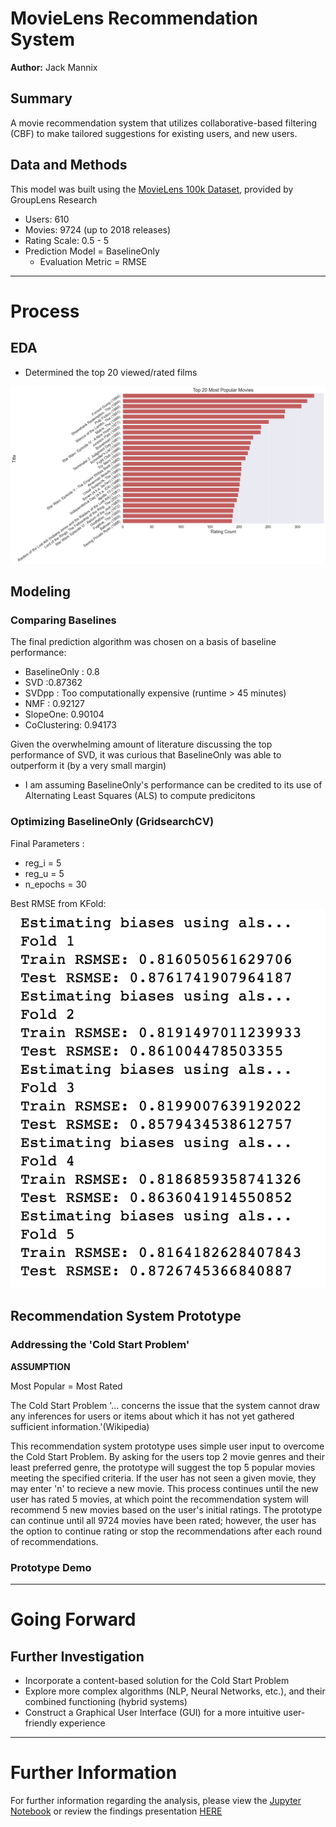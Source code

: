 # MovieLens Recommendation System 

**Author:** Jack Mannix

## Summary 

A movie recommendation system that utilizes collaborative-based filtering (CBF) to make tailored suggestions for existing users, and new users. 

## Data and Methods 

This model was built using the [MovieLens 100k Dataset](https://grouplens.org/datasets/movielens/), provided by GroupLens Research
- Users: 610
- Movies: 9724 (up to 2018 releases) 
- Rating Scale: 0.5 - 5
- Prediction Model = BaselineOnly
    - Evaluation Metric = RMSE

---------------------------------------------------------------

# Process 

## EDA

- Determined the top 20 viewed/rated films 

![img](./images/popular_movies.png) 


## Modeling 

### Comparing Baselines

The final prediction algorithm was chosen on a basis of baseline performance:

- BaselineOnly : 0.8
- SVD :0.87362
- SVDpp : Too computationally expensive (runtime > 45 minutes)
- NMF : 0.92127
- SlopeOne: 0.90104
- CoClustering: 0.94173

Given the overwhelming amount of literature discussing the top performance of SVD, it was curious that BaselineOnly was able to outperform it (by a very small margin)
- I am assuming BaselineOnly's performance can be credited to its use of Alternating Least Squares (ALS) to compute predicitons

### Optimizing BaselineOnly (GridsearchCV)

Final Parameters :
- reg_i = 5
- reg_u = 5
- n_epochs = 30

Best RMSE from KFold:
![img](./images/rmse.png)

## Recommendation System Prototype

### Addressing the 'Cold Start Problem'

**ASSUMPTION**
<p>Most Popular = Most Rated</p>

<p>The Cold Start Problem '... concerns the issue that the system cannot draw any inferences for users or items about which it has not yet gathered sufficient information.'(Wikipedia)</p>

<p>This recommendation system prototype uses simple user input to overcome the Cold Start Problem. By asking for the users top 2 movie genres and their least preferred genre, the prototype will suggest the top 5 popular movies meeting the specified criteria. If the user has not seen a given movie, they may enter 'n' to recieve a new movie. This process continues until the new user has rated 5 movies, at which point the recommendation system will recommend 5 new movies based on the user's initial ratings. The prototype can continue until all 9724 movies have been rated; however, the user has the option to continue rating or stop the recommendations after each round of recommendations.</p> 

### Prototype Demo

<a href="{https://youtu.be/mOfCqTl6sL0}" title="Link Title"></a>

---------------------------------------------------------------

# Going Forward

## Further Investigation 

- Incorporate a content-based solution for the Cold Start Problem
- Explore more complex algorithms (NLP, Neural Networks, etc.), and their combined functioning (hybrid systems)
- Construct a Graphical User Interface (GUI) for a more intuitive user-friendly experience 

---------------------------------------------------------------

# Further Information

For further information regarding the analysis, please view the [Jupyter Notebook](final_notebook.ipynb) or review the findings presentation [HERE](mannix_phase_4_presentation.pdf) 









